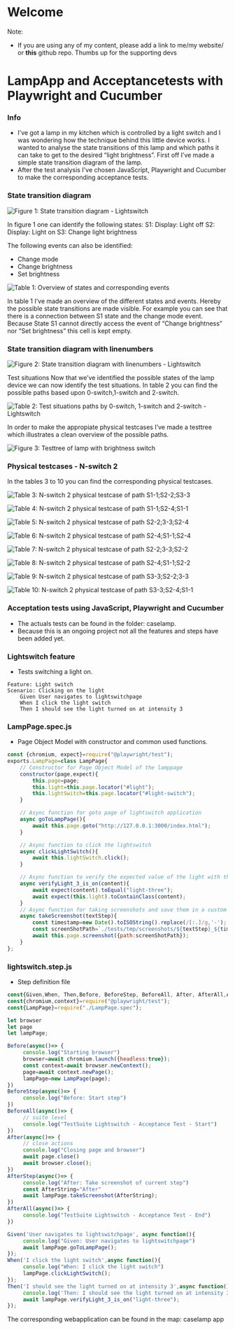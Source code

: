 # Welcome

Note:
- If you are using any of my content, please add a link to me/my website/ or **this** github repo. Thumbs up for the supporting devs 

# LampApp and Acceptancetests with Playwright and Cucumber

### Info
- I’ve got a lamp in my kitchen which is controlled by a light switch and I was wondering 
how the technique behind this little device works.
I wanted to analyse the state transitions of this lamp and which paths it can take to get to 
the desired “light brightness”. First off I’ve made a simple state transition diagram of the lamp.
- After the test analysis I've chosen JavaScript, Playwright and Cucumber to make the 
  corresponding acceptance tests.

### State transition diagram
![Figure 1: State transition diagram - Lightswitch](StatetransitionDiagramLS.png "State transition diagram - Lightswitch")

In figure 1 one can identify the following states:
S1: Display: Light off
S2: Display: Light on
S3: Change light brightness

The following events can also be identified:
- Change mode
- Change brightness
- Set brightness

![Table 1: Overview of states and corresponding events](OverviewStatesEvent.png "Overview of states and corresponding events")

In table 1 I’ve made an overview of the different states and events. Hereby the possible state transitions are made visible. For example you can see that there is a connection between S1 state and the change mode event. Because State S1 cannot directly access the event of “Change brightness” nor “Set brightness” this cell is kept empty.

### State transition diagram with linenumbers
![Figure 2: State transition diagram with linenumbers - Lightswitch](StatetransitionDiagramLS2.png "State transition diagram with linenumbers- Lightswitch")

Test situations
Now that we’ve identified the possible states of the lamp device we can now identify the test situations. In table 2 you can find the possible paths based upon 0-switch,1-switch and 2-switch. 

![Table 2: Test situations paths by 0-switch, 1-switch and 2-switch - Lightswitch](Testsituations.png "Test situations paths by 0-switch, 1-switch and 2-switch- Lightswitch")

In order to make the appropiate physical testcases I’ve made a testtree which illustrates a clean overview of the possible paths.

![Figure 3: Testtree of lamp with brightness switch](Testtree.png "Testtree of lamp with brightness switch")

### Physical testcases - N-switch 2

In the tables 3 to 10 you can find the corresponding physical testcases.

![Table 3: N-switch 2 physical testcase of path S1-1;S2-2;S3-3](Phtestcase1.png "N-switch 2 physical testcase of path S1-1;S2-2;S3-3")

![Table 4: N-switch 2 physical testcase of path S1-1;S2-4;S1-1](Phtestcase2.png "N-switch 2 physical testcase of path S1-1;S2-4;S1-1")

![Table 5: N-switch 2 physical testcase of path S2-2;3-3;S2-4](Phtestcase3.png "N-switch 2 physical testcase of path S2-2;3-3;S2-4")

![Table 6: N-switch 2 physical testcase of path S2-4;S1-1;S2-4](Phtestcase4.png "N-switch 2 physical testcase of path S2-4;S1-1;S2-4")

![Table 7: N-switch 2 physical testcase of path S2-2;3-3;S2-2](Phtestcase5.png "N-switch 2 physical testcase of path S2-2;3-3;S2-2")

![Table 8: N-switch 2 physical testcase of path S2-4;S1-1;S2-2](Phtestcase6.png "N-switch 2 physical testcase of path S2-4;S1-1;S2-2")

![Table 9: N-switch 2 physical testcase of path S3-3;S2-2;3-3](Phtestcase7.png "N-switch 2 physical testcase of path S3-3;S2-2;3-3")

![Table 10: N-switch 2 physical testcase of path S3-3;S2-4;S1-1](Phtestcase8.png "N-switch 2 physical testcase of path S3-3;S2-4;S1-1")

### Acceptation tests using JavaScript, Playwright and Cucumber

- The actuals tests can be found in the folder: caselamp.
- Because this is an ongoing project not all the features and steps have been added yet.

### Lightswitch feature   
- Tests switching a light on.

```gherkin
Feature: Light switch 
Scenario: Clicking on the light 
    Given User navigates to lightswitchpage
    When I click the light switch
    Then I should see the light turned on at intensity 3

```

### LampPage.spec.js  
- Page Object Model with constructor and common used functions.

```javascript
const {chromium, expect}=require("@playwright/test");
exports.LampPage=class LampPage{
    // Constructor for Page Object Model of the lamppage
    constructor(page,expect){
        this.page=page;
        this.light=this.page.locator("#light");
        this.lightSwitch=this.page.locator("#light-switch");
    }

    // Async function for goto page of lightswitch application
    async goToLampPage(){
        await this.page.goto("http://127.0.0.1:3000/index.html");
    }

    // Async function to click the lightswitch
    async clickLightSwitch(){
        await this.lightSwitch.click();
    }

    // Async function to verify the expected value of the light with the actual value
    async verifyLight_3_is_on(content){
        await expect(content).toEqual("light-three");
        await expect(this.light).toContainClass(content);
    }
    // Async function for taking screenshots and save them in a custom folder with timestamp
    async takeScreenshot(textStep){
        const timestamp=new Date().toISOString().replace(/[:.]/g,'-');
        const screenShotPath=`./tests/tmp/screenshots/${textStep}_${timestamp}.png`;
        await this.page.screenshot({path:screenShotPath});
    }
};

```

### lightswitch.step.js    
- Step definition file

```javascript
const{Given,When, Then,Before, BeforeStep, BeforeAll, After, AfterAll,AfterStep}=require("@cucumber/cucumber");
const{chromium,context}=require("@playwright/test");
const{LampPage}=require("./LampPage.spec");

let browser
let page
let lampPage;

Before(async()=> {
     console.log("Starting browser")
     browser=await chromium.launch({headless:true});
     const context=await browser.newContext();
     page=await context.newPage();
     lampPage=new LampPage(page);
})
BeforeStep(async()=> {
     console.log("Before: Start step")
})
BeforeAll(async()=> {
     // suite level
     console.log("TestSuite Lightswitch - Acceptance Test - Start")
})
After(async()=> {
     // close actions
     console.log("Closing page and browser")
     await page.close()
     await browser.close();
})
AfterStep(async()=> {
     console.log("After: Take screenshot of current step")
     const AfterString="After"
     await lampPage.takeScreenshot(AfterString);
})
AfterAll(async()=> {
     console.log("TestSuite Lightswitch - Acceptance Test - End")
})

Given('User navigates to lightswitchpage', async function(){
     console.log("Given: User navigates to lightswitchpage")
     await lampPage.goToLampPage();
});
When('I click the light switch',async function(){
     console.log("When: I click the light switch")
     lampPage.clickLightSwitch();
});
Then('I should see the light turned on at intensity 3',async function(){
     console.log('Then: I should see the light turned on at intensity 3')
     await lampPage.verifyLight_3_is_on("light-three");   
});

```

The corresponding webapplication can be found in the map: caselamp app


